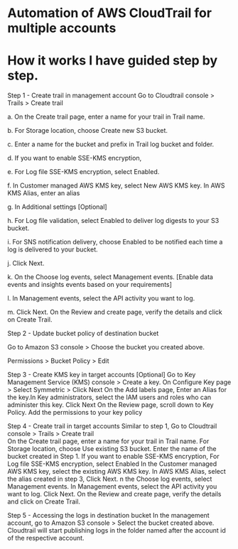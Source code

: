 # Automation of AWS CloudTrail for multiple accounts


# How it works I have guided step by step.


Step 1 - Create trail in management account
Go to Cloudtrail console > Trails > Create trail

a. On the Create trail page, enter a name for your trail in Trail name.

b. For Storage location, choose Create new S3 bucket.

c. Enter a name for the bucket and prefix  in Trail log bucket and folder.

d. If you want to enable SSE-KMS encryption,

e. For Log file SSE-KMS encryption, select Enabled.

f. In Customer managed AWS KMS key, select New AWS KMS key. In AWS KMS Alias, enter an alias

g. In Additional settings [Optional]

h. For Log file validation,  select Enabled to deliver log digests to your S3 bucket.

i. For SNS notification delivery, choose Enabled to be notified each time a log is delivered to your bucket. 

j. Click Next.

k. On the Choose log events,  select Management events. [Enable data events and insights events based on your requirements]

l. In Management events, select the API activity you want to log.

m. Click Next. On the Review and create page, verify the details and click on Create Trail.






Step 2 - Update bucket policy of destination bucket

Go to Amazon S3 console > Choose the bucket you created above.

Permissions > Bucket Policy > Edit



Step 3 - Create KMS key in target accounts [Optional]
Go to Key Management Service (KMS) console > Create a key.
On Configure Key page > Select Symmetric > Click Next
On the Add labels page, Enter an AIias for the key.In Key administrators, select the IAM users and roles who can administer this key. Click Next
On the  Review page, scroll down to Key Policy. Add the permissions to your key policy


Step 4 - Create trail in target accounts 
Similar to step 1, Go to Cloudtrail console > Trails > Create trail           
On the Create trail page, enter a name for your trail in Trail name.
For Storage location, choose  Use existing S3 bucket.
Enter the name of the bucket created in Step 1.
 If you want to enable SSE-KMS encryption,
For Log file SSE-KMS encryption, select Enabled
In the Customer managed AWS KMS key, select the existing AWS KMS key. In AWS KMS Alias,  select the alias created in step 3, Click Next.
n the Choose log events,  select Management events.
In Management events, select the API activity you want to log.
Click Next. On the Review and create page, verify the details and click on Create Trail.



Step 5 - Accessing the logs in destination bucket
In the management account, go to Amazon S3 console > Select the bucket created above.
Cloudtrail will start publishing logs in the folder named after the account id of the respective account.
